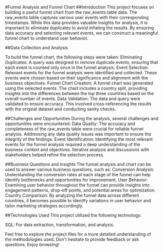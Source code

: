 #Funnel Analysis and Funnel Chart
##Introduction
This project focuses on building a useful funnel chart from the raw_events table data. The raw_events table captures various user events with their corresponding timestamps. While this data provides valuable insights for analysis, it is important to eliminate duplicates to avoid inflating the results. By ensuring data accuracy and selecting relevant events, we can construct a meaningful funnel chart to understand user behavior.

##Data Collection and Analysis

To build the funnel chart, the following steps were taken:
Eliminating Duplicates: A query was designed to remove duplicate events, ensuring that each event is counted only once in the funnel analysis.
Event Selection: Relevant events for the funnel analysis were identified and collected. These events were chosen based on their significance and alignment with the business objectives.
Funnel Chart Creation: A funnel chart was generated using the selected events. The chart includes a country split, providing insights into the differences between the top three countries based on the overall number of events.
Data Validation: The data and query were validated to ensure accuracy. This involved cross-referencing the results with the original dataset and conducting sanity checks.

##Challenges and Opportunities
During the analysis, several challenges and opportunities were encountered:
Data Quality: The accuracy and completeness of the raw_events table were crucial for reliable funnel analysis. Addressing any data quality issues was important to ensure the integrity of the findings.
Event Identification: Identifying the most relevant events for the funnel analysis required a deep understanding of the business context and objectives. Iterative analysis and discussions with stakeholders helped refine the selection process.

##Business Questions and Insights
The funnel analysis and chart can be used to answer various business questions, such as:
Conversion Analysis: Understanding the conversion rates at each stage of the funnel can help identify bottlenecks and opportunities for improvement.
User Behavior: Examining user behavior throughout the funnel can provide insights into engagement patterns, drop-off points, and potential areas for optimization.
Country Comparison: By analyzing the funnel data across different countries, it becomes possible to identify variations in user behavior and tailor marketing strategies accordingly.

##Technologies Used
This project utilized the following technology:

SQL: For data extraction, transformation, and analysis.

Feel free to explore the project files for a more detailed understanding of the methodologies used. Don't hesitate to provide feedback or ask questions. Enjoy browsing!
